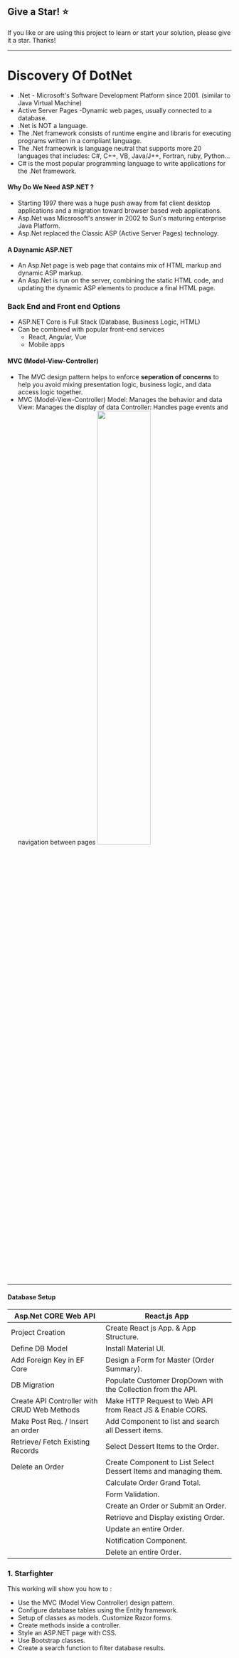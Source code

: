 ## Give a Star! :star:

If you like or are using this project to learn or start your solution, please give it a star. Thanks!
<hr>

# Discovery Of DotNet 
* .Net - Microsoft's Software Development Platform since 2001. (similar to Java Virtual Machine)
* Active Server Pages -Dynamic web pages, usually connected to a database.
* .Net is NOT a language.
* The .Net framework consists of runtime engine and libraris for executing programs written in a compliant language. 
* The .Net frameowrk is language neutral that supports more 20 languages that includes: C#, C++, VB, Java/J++, Fortran, ruby, Python...
* C# is the most popular programming language to write applications for the .Net framework.

#### Why Do We Need ASP.NET ?
* Starting 1997 there was a huge push away from fat client desktop applications and a migration toward browser based web applications.
* Asp.Net was Micsrosoft's answer in 2002 to Sun's maturing enterprise Java Platform.
* Asp.Net replaced the Classic ASP (Active Server Pages) technology.

#### A Daynamic ASP.NET
* An Asp.Net page is web page that contains mix of HTML markup and dynamic ASP markup.
* An Asp.Net is run on the server, combining the static HTML code, and updating the dynamic ASP elements to produce a final HTML page.

### Back End and Front end Options
* ASP.NET Core is Full Stack (Database, Business Logic, HTML)
* Can be combined with popular front-end services
	* React, Angular, Vue
	* Mobile apps

#### MVC (Model-View-Controller) 
* The MVC design pattern helps to enforce <b>seperation of concerns</b> to help you avoid mixing presentation logic, business logic, and data access logic together.
* MVC (Model-View-Controller) 
	Model: Manages the behavior and data
	View: Manages the display of data
	Controller: Handles page events and navigation between pages
	<img width="50%" height="50%" src="https://github.com/NisanurBulut/DiscoveryOfDotNet/blob/master/Assets/mvc.png" />
<hr>

#### Database Setup
| Asp.Net CORE Web API                        | React.js App                                                     |
|---------------------------------------------|------------------------------------------------------------------|
| Project Creation                            | Create React js App. & App Structure.                            |
| Define DB Model                             | Install Material UI.                                             |
| Add Foreign Key in EF Core                  | Design a Form for Master (Order Summary).                        |
| DB Migration                                | Populate Customer DropDown with the Collection from the API.     |
| Create API Controller with CRUD Web Methods | Make HTTP Request to Web API from React JS & Enable CORS.        |
| Make Post Req. / Insert an order            | Add Component to list and search all Dessert items.              |
| Retrieve/ Fetch Existing Records            | Select Dessert Items to the Order.                               |
| Delete an Order                             | Create Component to List Select Dessert Items and managing them. |
|                                             | Calculate Order Grand Total.                                     |
|                                             | Form Validation.                                                 |
|                                             | Create an Order or Submit an Order.                              |
|                                             | Retrieve and Display existing Order.                             |
|                                             | Update an entire Order.                                          |
|                                             | Notification Component.                                          |
|                                             | Delete an entire Order.                                          |
### 1. Starfighter
This working will show you how to :
- Use the MVC (Model View Controller) design pattern.
- Configure database tables using the Entity framework.
- Setup of classes as models. Customize Razor forms.
- Create methods inside a controller.
- Style an ASP.NET page with CSS.
- Use Bootstrap classes.
- Create a search function to filter database results.
